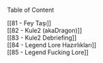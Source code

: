 ---
---  
  
Table of Content  
  
[[81 - Fey Taşı]]  
[[82 - Kule2 (akaDragon)]]  
[[83 - Kule2 Debriefing]]  
[[84 - Legend Lore Hazırlıkları]]  
[[85 - Legend Fucking Lore]]  

